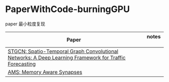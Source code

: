 # PaperWithCode-burningGPU
paper 最小粒度复现

|  Paper   | notes  |
|  ----  | ----  |
| [STGCN: Spatio-Temporal Graph Convolutional Networks: A Deep Learning Framework for Traffic Forecasting](https://arxiv.org/pdf/1709.04875v4.pdf)  |
| [AMS: Memory Aware Synapses](https://arxiv.org/pdf/1711.09601.pdf) |